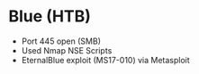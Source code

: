 # Blue (HTB)

- Port 445 open (SMB)
- Used Nmap NSE Scripts
- EternalBlue exploit (MS17-010) via Metasploit
